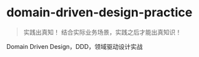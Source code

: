 

domain-driven-design-practice
======
> 实践出真知！
> 结合实际业务场景，实践之后才能出真知识！


Domain Driven Design，DDD，领域驱动设计实战


